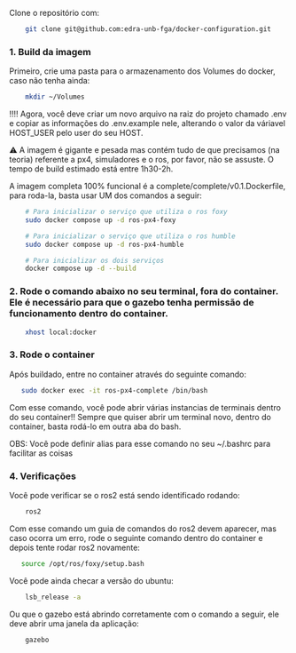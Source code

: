 Clone o repositório com:

```bash
    git clone git@github.com:edra-unb-fga/docker-configuration.git
```

### 1. Build da imagem
Primeiro, crie uma pasta para o armazenamento dos Volumes do docker, caso não tenha ainda:
```bash
    mkdir ~/Volumes
```
!!!! Agora, você deve criar um novo arquivo na raiz do projeto chamado .env e copiar as informações do .env.example nele, alterando o valor da váriavel HOST_USER pelo user do seu HOST.

⚠️ A imagem é gigante e pesada mas contém tudo de que precisamos (na teoria) referente a px4, simuladores e o ros, por favor, não se assuste. O tempo de build estimado está entre 1h30-2h.

A imagem completa 100% funcional é a complete/complete/v0.1.Dockerfile, para roda-la, basta usar UM dos comandos a seguir:
```bash
    # Para inicializar o serviço que utiliza o ros foxy
    sudo docker compose up -d ros-px4-foxy 

    # Para inicializar o serviço que utiliza o ros humble
    sudo docker compose up -d ros-px4-humble

    # Para inicializar os dois serviços
    docker compose up -d --build
```

### 2. Rode o comando abaixo no seu terminal, fora do container. Ele é necessário para que o gazebo tenha permissão de funcionamento dentro do container.
```bash
    xhost local:docker
```

### 3. Rode o container

Após buildado, entre no container através do seguinte comando:
```bash
   sudo docker exec -it ros-px4-complete /bin/bash
```
Com esse comando, você pode abrir várias instancias de terminais dentro do seu container!! Sempre que quiser abrir um terminal novo, dentro do container, basta rodá-lo em outra aba do bash.

OBS: Você pode definir alias para esse comando no seu ~/.bashrc para facilitar as coisas

### 4. Verificações

Você pode verificar se o ros2 está sendo identificado rodando:
```bash
    ros2
```

Com esse comando um guia de comandos do ros2 devem aparecer, mas caso ocorra um erro, rode o seguinte comando dentro do container e depois tente rodar ros2 novamente:

```bash
   source /opt/ros/foxy/setup.bash
```

Você pode ainda checar a versão do ubuntu:
```bash
    lsb_release -a
```
Ou que o gazebo está abrindo corretamente com o comando a seguir, ele deve abrir uma janela da aplicação:
```bash
    gazebo
```
